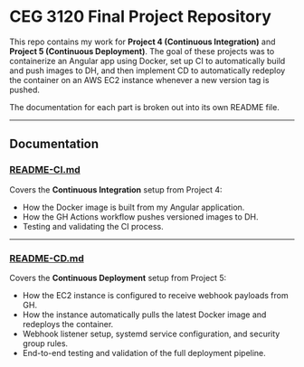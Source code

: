 # CEG 3120 Final Project Repository

This repo contains my work for **Project 4 (Continuous Integration)** and **Project 5 (Continuous Deployment)**.  The goal of these projects was to containerize an Angular app using Docker, set up CI to automatically build and push images to DH, and then implement CD to automatically redeploy the container on an AWS EC2 instance whenever a new version tag is pushed.

The documentation for each part is broken out into its own README file.

---

## Documentation

### [README-CI.md](README-CI.md)
Covers the **Continuous Integration** setup from Project 4:
- How the Docker image is built from my Angular application.
- How the GH Actions workflow pushes versioned images to DH.
- Testing and validating the CI process.

---

### [README-CD.md](README-CD.md)
Covers the **Continuous Deployment** setup from Project 5:
- How the EC2 instance is configured to receive webhook payloads from GH.
- How the instance automatically pulls the latest Docker image and redeploys the container.
- Webhook listener setup, systemd service configuration, and security group rules.
- End-to-end testing and validation of the full deployment pipeline.